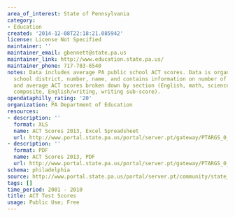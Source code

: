 ```yaml
---
area_of_interest: State of Pennsylvania
category:
- Education
created: '2014-12-08T22:18:21.085942'
license: License Not Specified
maintainer: ''
maintainer_email: gbennett@state.pa.us
maintainer_link: http://www.education.state.pa.us/
maintainer_phone: 717-783-6540
notes: Data includes average PA public school ACT scores. Data is organized by AUN,
  school district, number, name, and contains information on number of students tested
  and average ACT scores broken down by section (English, math, science, reading,
  composite, English/writing, writing sub-score).
opendataphilly_rating: '20'
organization: PA Department of Education
resources:
- description: ''
  format: XLS
  name: ACT Scores 2013, Excel Spreadsheet
  url: http://www.portal.state.pa.us/portal/server.pt/gateway/PTARGS_0_148494_1374746_0_0_18/2013%20ACT%20Scores%20for%20Public%20Schools.xlsx
- description: ''
  format: PDF
  name: ACT Scores 2013, PDF
  url: http://www.portal.state.pa.us/portal/server.pt/gateway/PTARGS_0_123031_1242837_0_0_18/ACT_Scores_2011.pdf
schema: philadelphia
source: http://www.portal.state.pa.us/portal/server.pt/community/state_assessment_system/20965/sat_and_act_scores/1339721
tags: []
time_period: 2001 - 2010
title: ACT Test Scores
usage: Public Use; Free
---
```


